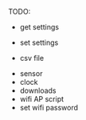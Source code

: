 TODO: 
+ get settings 
- set settings
+ csv file
- sensor
- clock
- downloads
- wifi AP script
- set wifi password
